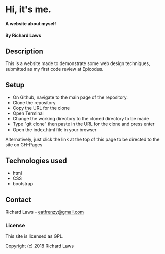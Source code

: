 # Hi, it's me.

#### A website about myself

#### By Richard Laws

## Description

This is a website made to demonstrate some web design techniques, submitted as my first code review at Epicodus.

## Setup

* On Github, navigate to the main page of the repository.
* Clone the repository
* Copy the URL for the clone
* Open Terminal
* Change the working directory to the cloned directory to be made
* Type "git clone" then paste in the URL for the clone and press enter
* Open the index.html file in your browser

Alternatively, just click the link at the top of this page to be directed to the site on GH-Pages

## Technologies used

* html
* CSS
* bootstrap

## Contact

Richard Laws - eatfrenzy@gmail.com

### License

This site is licensed as GPL.

Copyright (c) 2018 Richard Laws
